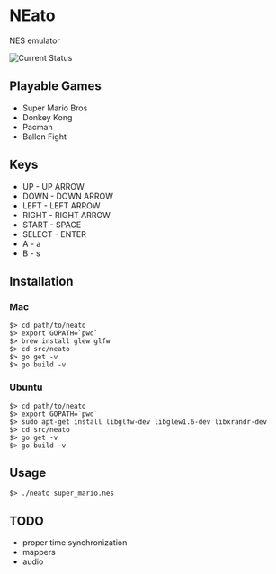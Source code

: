 # NEato

NES emulator

![Current Status](http://dl.dropbox.com/u/24494398/neato-development/status.png)

## Playable Games

* Super Mario Bros
* Donkey Kong
* Pacman
* Ballon Fight

## Keys

* UP - UP ARROW
* DOWN - DOWN ARROW
* LEFT - LEFT ARROW
* RIGHT - RIGHT ARROW
* START - SPACE
* SELECT - ENTER
* A - a
* B - s

## Installation

### Mac

    $> cd path/to/neato
    $> export GOPATH=`pwd`
    $> brew install glew glfw
    $> cd src/neato
    $> go get -v
    $> go build -v

### Ubuntu

    $> cd path/to/neato
    $> export GOPATH=`pwd`
    $> sudo apt-get install libglfw-dev libglew1.6-dev libxrandr-dev
    $> cd src/neato
    $> go get -v
    $> go build -v

## Usage

    $> ./neato super_mario.nes

## TODO

* proper time synchronization
* mappers
* audio
